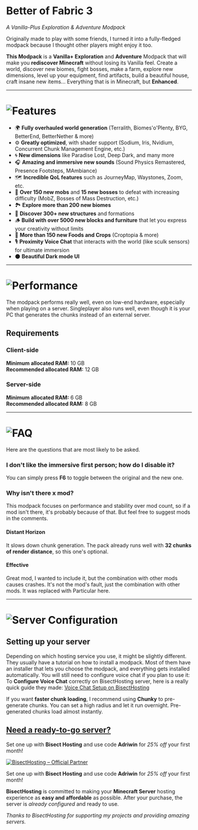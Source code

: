 # Better of Fabric 3

*A Vanilla-Plus Exploration & Adventure Modpack*

Originally made to play with some friends, I turned it into a fully-fledged modpack because I thought other players might enjoy it too.

**This Modpack** is a **Vanilla+ Exploration** and **Adventure** Modpack that will make you **rediscover Minecraft** without losing its Vanilla feel. Create a world, discover new biomes, fight bosses, make a farm, explore new dimensions, level up your equipment, find artifacts, build a beautiful house, craft insane new items... Everything that is in Minecraft, but **Enhanced**.

---

# ![Features](https://i.imgur.com/MLNaqtQ.png)

* 🌍 **Fully overhauled world generation** (Terralith, Biomes'o'Plenty, BYG, BetterEnd, BetterNether & more)
* ⚙️ **Greatly optimized**, with shader support (Sodium, Iris, Nvidium, Concurrent Chunk Management Engine, etc.)
* 🌀 **New dimensions** like Paradise Lost, Deep Dark, and many more
* 🎧 **Amazing and immersive new sounds** (Sound Physics Remastered, Presence Footsteps, MAmbiance)
* 🗺️ **Incredible QoL features** such as JourneyMap, Waystones, Zoom, etc.
* 👾 **Over 150 new mobs** and **15 new bosses** to defeat with increasing difficulty (MobZ, Bosses of Mass Destruction, etc.)
* 🏞️ **Explore more than 200 new biomes**
* 🏰 **Discover 300+ new structures** and formations
* 🪵 **Build with over 5000 new blocks and furniture** that let you express your creativity without limits
* 🌾 **More than 150 new Foods and Crops** (Croptopia & more)
* 🎙️ **Proximity Voice Chat** that interacts with the world (like sculk sensors) for ultimate immersion
* 🌑 **Beautiful Dark mode UI**

---

# ![Performance](https://i.imgur.com/9OW1B8c.png)

The modpack performs really well, even on low-end hardware, especially when playing on a server. Singleplayer also runs well, even though it is your PC that generates the chunks instead of an external server.

## Requirements

### Client-side
**Minimum allocated RAM:** 10 GB  
**Recommended allocated RAM:** 12 GB

### Server-side
**Minimum allocated RAM:** 6 GB  
**Recommended allocated RAM:** 8 GB

---

# ![FAQ](https://i.imgur.com/Qh1w6k3.png)

Here are the questions that are most likely to be asked.

### I don't like the immersive first person; how do I disable it?
You can simply press **F6** to toggle between the original and the new one.

### Why isn't there x mod?
This modpack focuses on performance and stability over mod count, so if a mod isn't there, it's probably because of that. But feel free to suggest mods in the comments.

#### Distant Horizon
It slows down chunk generation. The pack already runs well with **32 chunks of render distance**, so this one's optional.

#### Effective
Great mod, I wanted to include it, but the combination with other mods causes crashes. It's not the mod's fault, just the combination with other mods. It was replaced with Particular here.

---

# ![Server Configuration](https://i.imgur.com/yuHWmbd.png)

## Setting up your server
Depending on which hosting service you use, it might be slightly different. They usually have a tutorial on how to install a modpack. Most of them have an installer that lets you choose the modpack, and everything gets installed automatically. You will still need to configure voice chat if you plan to use it: To **Configure Voice Chat** correctly on BisectHosting server, here is a really quick guide they made: [Voice Chat Setup on BisectHosting](https://www.bisecthosting.com/clients/index.php?rp=/knowledgebase/198/How-to-setup-voice-chat-on-a-ForgeorFabricorSpigot-Minecraft-server.html)

If you want **faster chunk loading**, I recommend using **Chunky** to pre-generate chunks. You can set a high radius and let it run overnight. Pre-generated chunks load almost instantly.

## [Need a ready-to-go server?](https://bisecthosting.com/Adriwin)

Set one up with **Bisect Hosting** and use code **Adriwin** for *25% off* your first month!

[![BisectHosting – Official Partner](https://i.imgur.com/l7NGpJ0.png)](https://bisecthosting.com/Adriwin)

Set one up with **Bisect Hosting** and use code **Adriwin** for *25% off* your first month!

**BisectHosting** is committed to making your **Minecraft Server** hosting experience as **easy and affordable** as possible. After your purchase, the server is *already configured* and ready to use.

*Thanks to BisectHosting for supporting my projects and providing amazing servers.*
